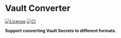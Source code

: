 # Vault Converter 
[![License](https://img.shields.io/badge/License-Apache%202.0-blue.svg)](https://opensource.org/licenses/Apache-2.0)
[![CI](https://github.com/vietanhduong/vault-converter/actions/workflows/ci.yaml/badge.svg?branch=master&event=push)](https://github.com/vietanhduong/vault-converter/actions/workflows/ci.yaml)

**Support converting Vault Secrets to different formats.** 
